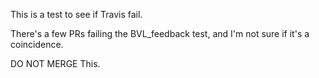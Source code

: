 This is a test to see if Travis fail.

There's a few PRs failing the BVL_feedback test, and I'm not sure if it's a coincidence.

DO NOT MERGE This.
